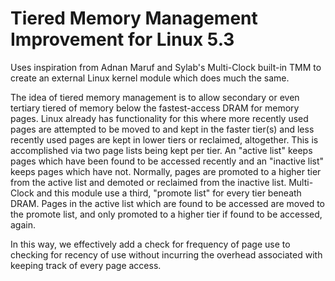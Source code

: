 # Tiered Memory Management Improvement for Linux 5.3
Uses inspiration from Adnan Maruf and Sylab's Multi-Clock built-in TMM to create an external Linux kernel module which does much the same.

The idea of tiered memory management is to allow secondary or even tertiary tiered of memory below the fastest-access DRAM for memory pages.  Linux already has functionality for this where more recently used pages are attempted to be moved to and kept in the faster tier(s) and less recently used pages are kept in lower tiers or reclaimed, altogether.  This is accomplished via two page lists being kept per tier.  An "active list" keeps pages which have been found to be accessed recently and an "inactive list" keeps pages which have not.  Normally, pages are promoted to a higher tier from the active list and demoted or reclaimed from the inactive list.  Multi-Clock and this module use a third, "promote list" for every tier beneath DRAM.  Pages in the active list which are found to be accessed are moved to the promote list, and only promoted to a higher tier if found to be accessed, again.

In this way, we effectively add a check for frequency of page use to checking for recency of use without incurring the overhead associated with keeping track of every page access.
